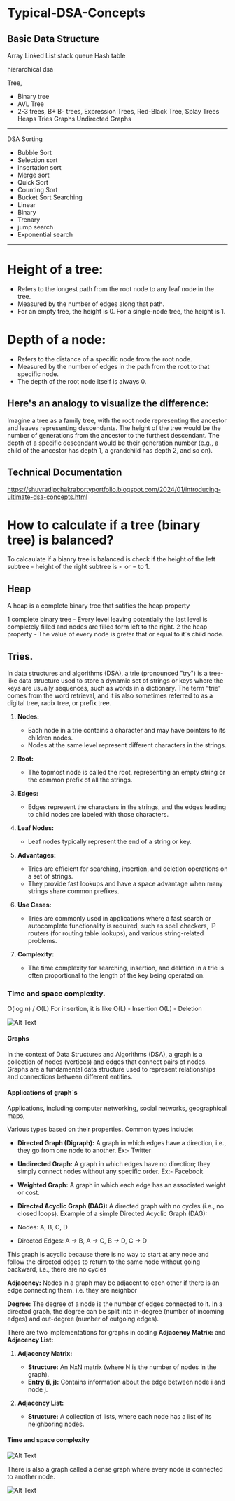# Typical-DSA-Concepts

Basic Data Structure 
------------------------------
Array
Linked List
stack
queue
Hash table

hierarchical dsa

Tree,
 - Binary tree
 - AVL Tree
 - 2-3 trees, B+ B- trees, Expression Trees, Red-Black Tree, Splay Trees
Heaps
Tries
Graphs
Undirected Graphs

---------------------------------------------------------------------------------
DSA
Sorting 
 - Bubble Sort 
 - Selection sort
 - insertation sort
 - Merge sort
 - Quick Sort
 - Counting Sort
 - Bucket Sort
Searching
- Linear
- Binary
- Trenary
- jump search
- Exponential search

-----------------------------------------------------------------------------------------------


# Height of a tree:

- Refers to the longest path from the root node to any leaf node in the tree.
- Measured by the number of edges along that path.
- For an empty tree, the height is 0. For a single-node tree, the height is 1.
# Depth of a node:

- Refers to the distance of a specific node from the root node.
- Measured by the number of edges in the path from the root to that specific node.
- The depth of the root node itself is always 0.

## Here's an analogy to visualize the difference:

Imagine a tree as a family tree, with the root node representing the ancestor and leaves representing descendants.
The height of the tree would be the number of generations from the ancestor to the furthest descendant.
The depth of a specific descendant would be their generation number (e.g., a child of the ancestor has depth 1, a grandchild has depth 2, and so on).

## Technical Documentation 
https://shuvradipchakrabortyportfolio.blogspot.com/2024/01/introducing-ultimate-dsa-concepts.html

# How to calculate if a tree (binary tree) is balanced? 

To calcaulate if a bianry tree is balanced is check if the height of the left subtree - height of the right subtree is < or = to 1.

## Heap 

A heap is a complete binary tree that satifies the heap property 

1 complete binary tree - Every level leaving potentially the last level is completely filled and nodes are filled form left to the right.
2 the heap property - The value of every node is greter that or equal to it`s child node.



## Tries.
In data structures and algorithms (DSA), a trie (pronounced "try") is a tree-like data structure used to store a dynamic set of strings or keys where the keys are usually sequences, such as words in a dictionary. The term "trie" comes from the word retrieval, and it is also sometimes referred to as a digital tree, radix tree, or prefix tree.
1.  **Nodes:**
    
    -   Each node in a trie contains a character and may have pointers to its children nodes.
    -   Nodes at the same level represent different characters in the strings.
2.  **Root:**
    
    -   The topmost node is called the root, representing an empty string or the common prefix of all the strings.
3.  **Edges:**
    
    -   Edges represent the characters in the strings, and the edges leading to child nodes are labeled with those characters.
4.  **Leaf Nodes:**
    
    -   Leaf nodes typically represent the end of a string or key.
5.  **Advantages:**
    
    -   Tries are efficient for searching, insertion, and deletion operations on a set of strings.
    -   They provide fast lookups and have a space advantage when many strings share common prefixes.
6.  **Use Cases:**
    
    -   Tries are commonly used in applications where a fast search or autocomplete functionality is required, such as spell checkers, IP routers (for routing table lookups), and various string-related problems.
7.  **Complexity:**
    
    -   The time complexity for searching, insertion, and deletion in a trie is often proportional to the length of the key being operated on.

### Time and space complexity.
O(log n) / O(L)
For insertion, it is like 
O(L) - Insertion
O(L) -  Deletion

  ![Alt Text](https://github.com/mindsparkist/Typical-DSA-Concepts/raw/main/image_2024-03-04_09-47-44.png)



#### Graphs

In the context of Data Structures and Algorithms (DSA), a graph is a collection of nodes (vertices) and edges that connect pairs of nodes. Graphs are a fundamental data structure used to represent relationships and connections between different entities.

#### Applications of graph`s 

Applications, including computer networking, social networks, geographical maps,

Various types based on their properties. Common types include:

-   **Directed Graph (Digraph):** A graph in which edges have a direction, i.e., they go from one node to another. Ex:- Twitter
    
-   **Undirected Graph:** A graph in which edges have no direction; they simply connect nodes without any specific order. Ex:- Facebook
    
-   **Weighted Graph:** A graph in which each edge has an associated weight or cost. 
    
-   **Directed Acyclic Graph (DAG):** A directed graph with no cycles (i.e., no closed loops).
Example of a simple Directed Acyclic Graph (DAG):
-   Nodes: A, B, C, D
-   Directed Edges: A -> B, A -> C, B -> D, C -> D

This graph is acyclic because there is no way to start at any node and follow the directed edges to return to the same node without going backward, i.e., there are no cycles

**Adjacency:** Nodes in a graph may be adjacent to each other if there is an edge connecting them. i.e. they are neighbor 
    
**Degree:** The degree of a node is the number of edges connected to it. In a directed graph, the degree can be split into in-degree (number of incoming edges) and out-degree (number of outgoing edges).

There are two implementations for graphs in coding
**Adjacency Matrix:** and **Adjacency List:**


1.  **Adjacency Matrix:**
    
    -   **Structure:** An NxN matrix (where N is the number of nodes in the graph).
    -   **Entry (i, j):** Contains information about the edge between node i and node j.

2.  **Adjacency List:**
    
    -   **Structure:** A collection of lists, where each node has a list of its neighboring nodes.


#### Time and space complexity 

![Alt Text](https://github.com/mindsparkist/Typical-DSA-Concepts/blob/main/image_2024-03-04_09-02-21.png?raw=true)

There is also a graph called a dense graph where every node is connected to another node. 

![Alt Text](https://github.com/mindsparkist/Typical-DSA-Concepts/blob/main/Dense-Graph.png?raw=true)



